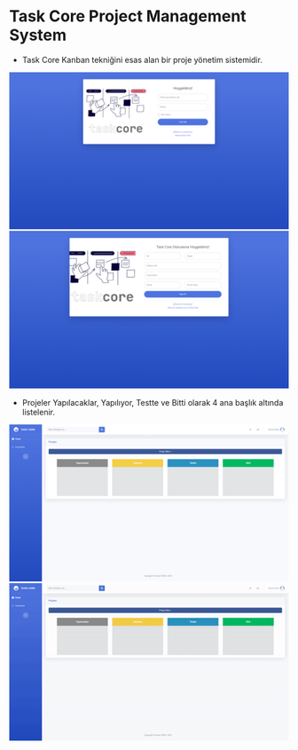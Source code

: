 # Task Core Project Management System

- Task Core Kanban tekniğini esas alan bir proje yönetim sistemidir.
	
![](images/index.PNG)
![](images/register.PNG)

- Projeler Yapılacaklar, Yapılıyor, Testte ve Bitti olarak 4 ana başlık altında listelenir.

![](images/homepage.PNG)
![](images/porjectadd.gif)
